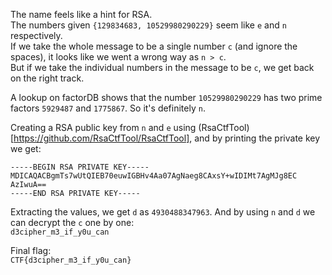 The name feels like a hint for RSA.  
The numbers given `{129834683, 10529980290229}` seem like `e` and `n` respectively.  
If we take the whole message to be a single number `c` (and ignore the spaces), it looks like we went a wrong way as `n > c`.  
But if we take the individual numbers in the message to be `c`, we get back on the right track.

A lookup on factorDB shows that the number `10529980290229` has two prime factors `5929487` and `1775867`. So it's definitely `n`.

Creating a RSA public key from `n` and `e` using (RsaCtfTool)[https://github.com/RsaCtfTool/RsaCtfTool], and by printing the private key we get:
```
-----BEGIN RSA PRIVATE KEY-----
MDICAQACBgmTs7wUtQIEB70euwIGBHv4Aa07AgNaeg8CAxsY+wIDIMt7AgMJg8EC
AzIwuA==
-----END RSA PRIVATE KEY-----
```

Extracting the values, we get `d` as `4930488347963`. And by using `n` and `d` we can decrypt the `c` one by one:  
`d3cipher_m3_if_y0u_can`

Final flag:  
`CTF{d3cipher_m3_if_y0u_can}`

